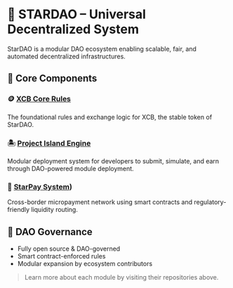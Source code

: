 # 🌌 STARDAO – Universal Decentralized System

StarDAO is a modular DAO ecosystem enabling scalable, fair, and automated decentralized infrastructures.

## 🌟 Core Components

### 🪙 [XCB Core Rules](https://github.com/STARDAOLEADER-OH/XCB-CORE-RULES)
The foundational rules and exchange logic for XCB, the stable token of StarDAO.

### 🏝 [Project Island Engine](https://github.com/STARDAOLEADER-OH/STARDAO-PROJECT-ISLAND)
Modular deployment system for developers to submit, simulate, and earn through DAO-powered module deployment.

### 💸 [StarPay System](https://github.com/STARDAOLEADER-OH/STARDAO-StarPay))
Cross-border micropayment network using smart contracts and regulatory-friendly liquidity routing.

## 🧠 DAO Governance
- Fully open source & DAO-governed
- Smart contract-enforced rules
- Modular expansion by ecosystem contributors

> Learn more about each module by visiting their repositories above.
